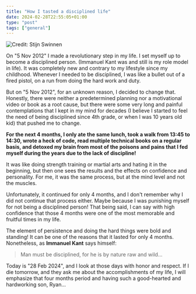 ```yaml
---
title: "How I tasted a disciplined life"
date: 2024-02-28T22:55:05+01:00
type: "post"
tags: ["general"]
---
```


![Credit: Stijn Swinnen](https://images.unsplash.com/photo-1494972688394-4cc796f9e4c5?ixlib=rb-1.2.1&ixid=eyJhcHBfaWQiOjEyMDd9&auto=format&fit=crop&w=1050&q=80)

On "5 Nov 2012" I made a revolutionary step in my life. I set myself up to become a disciplined person. (Immanuel Kant 
was and still is my role model in life).
It was completely new and contrary to my lifestyle since my childhood. Whenever I needed to be disciplined, 
I was like a bullet out of a fired pistol, on a run from doing the hard work and duty.

But on "5 Nov 2012", for an unknown reason, I decided to change that. Honestly, there were neither a predetermined 
planning nor a motivational video or book as a root cause, but there were some very long and painful contemplations that 
I kept in my mind for decades (I believe I started to feel the need of being disciplined since 4th grade, or when 
I was 10 years old kid) that pushed me to change.

**For the next 4 months, I only ate the same lunch, took a walk from 13:45 to 14:30, wrote a heck of code, read multiple 
technical books on a regular basis, and detoxed my brain from most of the poisons and pains that I fed myself 
during the years due to the lack of discipline!**

It was like doing strength training or martial arts and hating it in the beginning, but then one sees the results and 
the effects on confidence and personality. For me, it was the same process, but at the mind level and not the muscles.

Unfortunately, it continued for only 4 months, and I don't remember why I did not continue that process either. 
Maybe because I was punishing myself for not being a disciplined person! That being said, I can say with high confidence 
that those 4 months were one of the most memorable and fruitful times in my life.

The element of persistence and doing the hard things were bold and standing! It can be one of the reasons that it 
lasted for only 4 months. Nonetheless, as **Immanuel Kant** says himself:

> Man must be disciplined, for he is by nature raw and wild...

Today is "28 Feb 2024", and I look at those days with honor and respect. If I die tomorrow, and they ask me 
about the accomplishments of my life, I will emphasize that four months period and having such a good-hearted and 
hardworking son, Ryan...